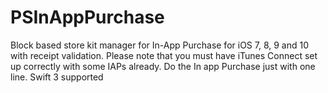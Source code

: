 # PSInAppPurchase
Block based store kit manager for In-App Purchase for iOS 7, 8, 9 and 10 with receipt validation. Please note that you must have iTunes Connect set up correctly with some IAPs already. Do the In app Purchase just with one line. Swift 3 supported
